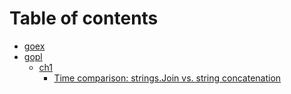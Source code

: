 # Table of contents

* [goex](README.md)
* [gopl](gopl/README.md)
  * [ch1](gopl/ch1/README.md)
    * [Time comparison: strings.Join vs. string concatenation](gopl/ch1/ex1.3.md)

